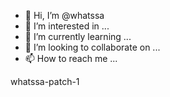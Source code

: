 - 👋 Hi, I’m @whatssa
- 👀 I’m interested in ...
- 🌱 I’m currently learning ...
- 💞️ I’m looking to collaborate on ...
- 📫 How to reach me ...

<!---
whatssa/whatssa is a ✨ special ✨ repository because its `README.md` (this file) appears on your GitHub profile.
You can click the Preview link to take a look at your changes.
--->
whatssa-patch-1
